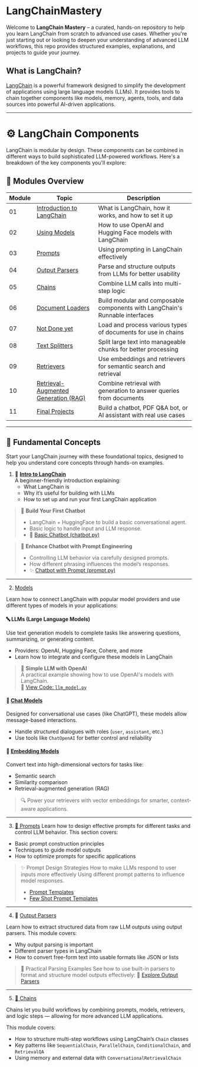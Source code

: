 # LangChainMastery 

Welcome to **LangChain Mastery** – a curated, hands-on repository to help you learn LangChain from scratch to advanced use cases. Whether you're just starting out or looking to deepen your understanding of advanced LLM workflows, this repo provides structured examples, explanations, and projects to guide your journey.

## What is LangChain?

[LangChain](https://www.langchain.com/) is a powerful framework designed to simplify the development of applications using large language models (LLMs). It provides tools to chain together components like models, memory, agents, tools, and data sources into powerful AI-driven applications.

---

# ⚙️ LangChain Components

LangChain is modular by design. These components can be combined in different ways to build sophisticated LLM-powered workflows. Here's a breakdown of the key components you'll explore:


## 🧱 Modules Overview

| Module | Topic | Description |
|--------|-------|-------------|
| 01 | [Introduction to LangChain](https://github.com/Adity-star/LangChainMastery/tree/main/Modules/01_Intro#-module-01-introduction-to-langchain) | What is LangChain, how it works, and how to set it up |
| 02 | [Using Models](https://github.com/Adity-star/LangChainMastery/tree/main/Modules/02_models#-module-02-models) | How to use OpenAI and Hugging Face models with LangChain |
| 03 | [Prompts](https://github.com/Adity-star/LangChainMastery/tree/main/Modules/03_prompts#-module-03-prompts) | Using prompting in LangChain effectively |
| 04 | [Output Parsers](https://github.com/Adity-star/LangChainMastery/tree/main/Modules/04_Output%20Parsers#-module-04-output-parsers-in-langchain) | Parse and structure outputs from LLMs for better usability |
| 05 | [Chains](https://github.com/Adity-star/LangChainMastery/tree/main/Modules/05_Chains) | Combine LLM calls into multi-step logic |
| 06 | [Document Loaders](https://github.com/Adity-star/LangChainMastery/tree/main/Modules/06_Document%20Loaders) | Build modular and composable components with LangChain's Runnable interfaces |
| 07 | [Not Done yet](https://github.com/Adity-star/LangChainMastery/tree/main/Modules/07_Document%20Loaders) | Load and process various types of documents for use in chains |
| 08 | [Text Splitters](https://github.com/Adity-star/LangChainMastery/tree/main/Modules/08_Text%20Splitters) | Split large text into manageable chunks for better processing |
| 09 | [Retrievers](https://github.com/Adity-star/LangChainMastery/tree/main/Modules/09_Retrivers) | Use embeddings and retrievers for semantic search and retrieval |
| 10 | [Retrieval-Augmented Generation (RAG)](https://github.com/Adity-star/LangChainMastery/tree/main/Modules/10_RAG) | Combine retrieval with generation to answer queries from documents |
| 11 | [Final Projects](https://github.com/Adity-star/LangChainMastery/tree/main/Modules/11_Projects) | Build a chatbot, PDF Q&A bot, or AI assistant with real use cases |



---
## 📘 Fundamental Concepts

Start your LangChain journey with these foundational topics, designed to help you understand core concepts through hands-on examples.

1. 📖 [**Intro to LangChain**](https://github.com/Adity-star/LangChainMastery/tree/main/Modules/01_Intro)  
   A beginner-friendly introduction explaining:
   - What LangChain is  
   - Why it’s useful for building with LLMs  
   - How to set up and run your first LangChain application

> 🤖 **Build Your First Chatbot**  
>  - LangChain + HuggingFace to build a basic conversational agent. 
>  - Basic logic to handle input and LLM response.
>  - 📝 [Basic Chatbot (chatbot.py)](https://github.com/Adity-star/LangChainMastery/blob/main/Modules/01_Intro/chatbot.py)

> 🧠 **Enhance Chatbot with Prompt Engineering**  
> - Controlling LLM behavior via carefully designed prompts.
> - How different phrasing influences the model’s responses.
> - ✨ [Chatbot with Prompt (prompt.py)](https://github.com/Adity-star/LangChainMastery/blob/main/Modules/01_Intro/prompt.py)

---

2. [Models](https://github.com/Adity-star/LangChainMastery/tree/main/Modules/02_models)

Learn how to connect LangChain with popular model providers and use different types of models in your applications:

#### 🔤 LLMs (Large Language Models)
Use text generation models to complete tasks like answering questions, summarizing, or generating content.
- Providers: OpenAI, Hugging Face, Cohere, and more  
- Learn how to integrate and configure these models in LangChain

> 🔗 **Simple LLM with OpenAI**  
> A practical example showing how to use OpenAI's models with LangChain.  
> 📄 [View Code: `llm_model.py`](https://github.com/Adity-star/LangChainMastery/blob/main/02_LLMs/llm_model.py)


#### 💬 [Chat Models](https://github.com/Adity-star/LangChainMastery/tree/main/Modules/02_models/ChatModels)
Designed for conversational use cases (like ChatGPT), these models allow message-based interactions.
- Handle structured dialogues with roles (`user`, `assistant`, etc.)
- Use tools like `ChatOpenAI` for better control and reliability


#### 🧠 [Embedding Models](https://github.com/Adity-star/LangChainMastery/tree/main/Modules/02_models/EmbeddingModels)
Convert text into high-dimensional vectors for tasks like:
- Semantic search
- Similarity comparison
- Retrieval-augmented generation (RAG)

> 🔍 Power your retrievers with vector embeddings for smarter, context-aware applications.
---
3. [📝 Prompts](https://github.com/Adity-star/LangChainMastery/tree/main/Modules/03_prompts)
Learn how to design effective prompts for different tasks and control LLM behavior. This section covers:
- Basic prompt construction principles
- Techniques to guide model outputs
- How to optimize prompts for specific applications
> ✨ Prompt Design Strategies
> How to make LLMs respond to user inputs more effectively
> Using different prompt patterns to influence model responses.
> - [Prompt Templates](https://github.com/Adity-star/LangChainMastery/blob/main/Modules/03_prompts/01_Prompt_Templates.ipynb)
> - [Few Shot Prompt Templates](https://github.com/Adity-star/LangChainMastery/blob/main/Modules/03_prompts/02_fewshot_prompt_template.ipynb)

---
4. 🧾 [Output Parsers](https://github.com/Adity-star/LangChainMastery/tree/main/Modules/04_Output%20Parsers)
   
Learn how to extract structured data from raw LLM outputs using output parsers. This module covers:
- Why output parsing is important
- Different parser types in LangChain
- How to convert free-form text into usable formats like JSON or lists
> 🧪 Practical Parsing Examples
> See how to use built-in parsers to format and structure model outputs effectively:
> 📄 [Explore Output Parsers](https://github.com/Adity-star/LangChainMastery/tree/main/Modules/04_Output%20Parsers#-module-03-output-parsers-in-langchain)


---

5. [🔗 Chains](https://github.com/Adity-star/LangChainMastery/tree/main/Modules/05_Chains#-module-04-chains-in-langchain)

Chains let you build workflows by combining prompts, models, retrievers, and logic steps — allowing for more advanced LLM applications.

This module covers:
- How to structure multi-step workflows using LangChain’s `Chain` classes
- Key patterns like `SequentialChain`, `ParallelChain`, `ConditionalChain`, and `RetrievalQA`
- Using memory and external data with `ConversationalRetrievalChain`

